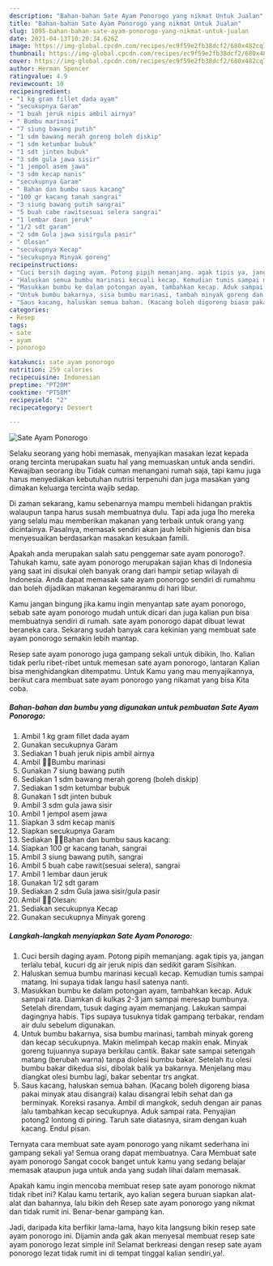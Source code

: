 ```yaml
---
description: "Bahan-bahan Sate Ayam Ponorogo yang nikmat Untuk Jualan"
title: "Bahan-bahan Sate Ayam Ponorogo yang nikmat Untuk Jualan"
slug: 1095-bahan-bahan-sate-ayam-ponorogo-yang-nikmat-untuk-jualan
date: 2021-04-13T10:20:34.626Z
image: https://img-global.cpcdn.com/recipes/ec9f59e2fb38dcf2/680x482cq70/sate-ayam-ponorogo-foto-resep-utama.jpg
thumbnail: https://img-global.cpcdn.com/recipes/ec9f59e2fb38dcf2/680x482cq70/sate-ayam-ponorogo-foto-resep-utama.jpg
cover: https://img-global.cpcdn.com/recipes/ec9f59e2fb38dcf2/680x482cq70/sate-ayam-ponorogo-foto-resep-utama.jpg
author: Herman Spencer
ratingvalue: 4.9
reviewcount: 10
recipeingredient:
- "1 kg gram fillet dada ayam"
- "secukupnya Garam"
- "1 buah jeruk nipis ambil airnya"
- " Bumbu marinasi"
- "7 siung bawang putih"
- "1 sdm bawang merah goreng boleh diskip"
- "1 sdm ketumbar bubuk"
- "1 sdt jinten bubuk"
- "3 sdm gula jawa sisir"
- "1 jempol asem jawa"
- "3 sdm kecap manis"
- "secukupnya Garam"
- " Bahan dan bumbu saus kacang"
- "100 gr kacang tanah sangrai"
- "3 siung bawang putih sangrai"
- "5 buah cabe rawitsesuai selera sangrai"
- "1 lembar daun jeruk"
- "1/2 sdt garam"
- "2 sdm Gula jawa sisirgula pasir"
- " Olesan"
- "secukupnya Kecap"
- "secukupnya Minyak goreng"
recipeinstructions:
- "Cuci bersih daging ayam. Potong pipih memanjang. agak tipis ya, jangan terlalu tebal, kucuri dg air jeruk nipis dan sedikit garam Sisihkan."
- "Haluskan semua bumbu marinasi kecuali kecap. Kemudian tumis sampai matang. Ini supaya tidak langu hasil satenya nanti."
- "Masukkan bumbu ke dalam potongan ayam, tambahkan kecap. Aduk sampai rata. Diamkan di kulkas 2-3 jam sampai meresap bumbunya. Setelah direndam, tusuk daging ayam memanjang. Lakukan sampai dagingnya habis. Tips supaya tusuknya tidak gampang terbakar, rendam air dulu sebelum digunakan."
- "Untuk bumbu bakarnya, sisa bumbu marinasi, tambah minyak goreng dan kecap secukupnya. Makin melimpah kecap makin enak. Minyak goreng tujuannya supaya berkilau cantik. Bakar sate sampai setengah matang (berubah warna) tanpa diolesi bumbu bakar. Setelah itu olesi bumbu bakar dikedua sisi, dibolak balik ya bakarnya. Menjelang mau diangkat olesi bumbu lagi, bakar sebentar trs angkat."
- "Saus kacang, haluskan semua bahan. (Kacang boleh digoreng biasa pakai minyak atau disangrai) kalau disangrai lebih sehat dan ga berminyak. Koreksi rasanya. Ambil di mangkok, seduh dengan air panas lalu tambahkan kecap secukupnya. Aduk sampai rata. Penyajian potong2 lontong di piring. Taruh sate diatasnya, siram dengan kuah kacang. Endul pisan."
categories:
- Resep
tags:
- sate
- ayam
- ponorogo

katakunci: sate ayam ponorogo 
nutrition: 259 calories
recipecuisine: Indonesian
preptime: "PT20M"
cooktime: "PT58M"
recipeyield: "2"
recipecategory: Dessert

---
```



![Sate Ayam Ponorogo](https://img-global.cpcdn.com/recipes/ec9f59e2fb38dcf2/680x482cq70/sate-ayam-ponorogo-foto-resep-utama.jpg)

Selaku seorang yang hobi memasak, menyajikan masakan lezat kepada orang tercinta merupakan suatu hal yang memuaskan untuk anda sendiri. Kewajiban seorang ibu Tidak cuman menangani rumah saja, tapi kamu juga harus menyediakan kebutuhan nutrisi terpenuhi dan juga masakan yang dimakan keluarga tercinta wajib sedap.

Di zaman  sekarang, kamu sebenarnya mampu membeli hidangan praktis walaupun tanpa harus susah membuatnya dulu. Tapi ada juga lho mereka yang selalu mau memberikan makanan yang terbaik untuk orang yang dicintainya. Pasalnya, memasak sendiri akan jauh lebih higienis dan bisa menyesuaikan berdasarkan masakan kesukaan famili. 



Apakah anda merupakan salah satu penggemar sate ayam ponorogo?. Tahukah kamu, sate ayam ponorogo merupakan sajian khas di Indonesia yang saat ini disukai oleh banyak orang dari hampir setiap wilayah di Indonesia. Anda dapat memasak sate ayam ponorogo sendiri di rumahmu dan boleh dijadikan makanan kegemaranmu di hari libur.

Kamu jangan bingung jika kamu ingin menyantap sate ayam ponorogo, sebab sate ayam ponorogo mudah untuk dicari dan juga kalian pun bisa membuatnya sendiri di rumah. sate ayam ponorogo dapat dibuat lewat beraneka cara. Sekarang sudah banyak cara kekinian yang membuat sate ayam ponorogo semakin lebih mantap.

Resep sate ayam ponorogo juga gampang sekali untuk dibikin, lho. Kalian tidak perlu ribet-ribet untuk memesan sate ayam ponorogo, lantaran Kalian bisa menghidangkan ditempatmu. Untuk Kamu yang mau menyajikannya, berikut cara membuat sate ayam ponorogo yang nikamat yang bisa Kita coba.

<!--inarticleads1-->

##### Bahan-bahan dan bumbu yang digunakan untuk pembuatan Sate Ayam Ponorogo:

1. Ambil 1 kg gram fillet dada ayam
1. Gunakan secukupnya Garam
1. Sediakan 1 buah jeruk nipis ambil airnya
1. Ambil  🔻🔻Bumbu marinasi
1. Gunakan 7 siung bawang putih
1. Sediakan 1 sdm bawang merah goreng (boleh diskip)
1. Sediakan 1 sdm ketumbar bubuk
1. Gunakan 1 sdt jinten bubuk
1. Ambil 3 sdm gula jawa sisir
1. Ambil 1 jempol asem jawa
1. Siapkan 3 sdm kecap manis
1. Siapkan secukupnya Garam
1. Sediakan  🔸🔸Bahan dan bumbu saus kacang:
1. Siapkan 100 gr kacang tanah, sangrai
1. Ambil 3 siung bawang putih, sangrai
1. Ambil 5 buah cabe rawit(sesuai selera), sangrai
1. Ambil 1 lembar daun jeruk
1. Gunakan 1/2 sdt garam
1. Sediakan 2 sdm Gula jawa sisir/gula pasir
1. Ambil  🔹🔹Olesan:
1. Sediakan secukupnya Kecap
1. Gunakan secukupnya Minyak goreng




<!--inarticleads2-->

##### Langkah-langkah menyiapkan Sate Ayam Ponorogo:

1. Cuci bersih daging ayam. Potong pipih memanjang. agak tipis ya, jangan terlalu tebal, kucuri dg air jeruk nipis dan sedikit garam Sisihkan.
1. Haluskan semua bumbu marinasi kecuali kecap. Kemudian tumis sampai matang. Ini supaya tidak langu hasil satenya nanti.
1. Masukkan bumbu ke dalam potongan ayam, tambahkan kecap. Aduk sampai rata. Diamkan di kulkas 2-3 jam sampai meresap bumbunya. Setelah direndam, tusuk daging ayam memanjang. Lakukan sampai dagingnya habis. Tips supaya tusuknya tidak gampang terbakar, rendam air dulu sebelum digunakan.
1. Untuk bumbu bakarnya, sisa bumbu marinasi, tambah minyak goreng dan kecap secukupnya. Makin melimpah kecap makin enak. Minyak goreng tujuannya supaya berkilau cantik. Bakar sate sampai setengah matang (berubah warna) tanpa diolesi bumbu bakar. Setelah itu olesi bumbu bakar dikedua sisi, dibolak balik ya bakarnya. Menjelang mau diangkat olesi bumbu lagi, bakar sebentar trs angkat.
1. Saus kacang, haluskan semua bahan. (Kacang boleh digoreng biasa pakai minyak atau disangrai) kalau disangrai lebih sehat dan ga berminyak. Koreksi rasanya. Ambil di mangkok, seduh dengan air panas lalu tambahkan kecap secukupnya. Aduk sampai rata. Penyajian potong2 lontong di piring. Taruh sate diatasnya, siram dengan kuah kacang. Endul pisan.




Ternyata cara membuat sate ayam ponorogo yang nikamt sederhana ini gampang sekali ya! Semua orang dapat membuatnya. Cara Membuat sate ayam ponorogo Sangat cocok banget untuk kamu yang sedang belajar memasak ataupun juga untuk anda yang sudah lihai dalam memasak.

Apakah kamu ingin mencoba membuat resep sate ayam ponorogo nikmat tidak ribet ini? Kalau kamu tertarik, ayo kalian segera buruan siapkan alat-alat dan bahannya, lalu bikin deh Resep sate ayam ponorogo yang nikmat dan tidak rumit ini. Benar-benar gampang kan. 

Jadi, daripada kita berfikir lama-lama, hayo kita langsung bikin resep sate ayam ponorogo ini. Dijamin anda gak akan menyesal membuat resep sate ayam ponorogo lezat simple ini! Selamat berkreasi dengan resep sate ayam ponorogo lezat tidak rumit ini di tempat tinggal kalian sendiri,ya!.

